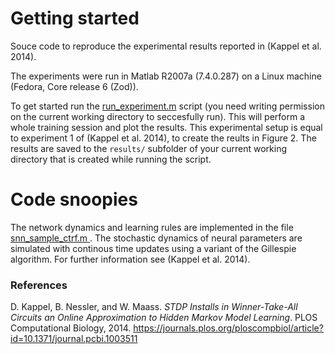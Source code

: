 # Getting started

Souce code to reproduce the experimental results reported in (Kappel et al. 2014).

The experiments were run in Matlab R2007a (7.4.0.287) on a Linux machine (Fedora, Core release 6
(Zod)).

To get started run the
[run_experiment.m](https://github.com/kappeld/hmm-stdp/blob/master/run_experiment.m) script (you need writing permission on the current working
directory to seccesfully run). This will perform a whole training session and plot the results.
This experimental setup is equal to experiment 1 of (Kappel et al. 2014), to create the reults in Figure 2.
The results are saved to the `results/` subfolder of your current working directory that is created while
running the script.

# Code snoopies

The network dynamics and learning rules are implemented in the file [snn_sample_ctrf.m
](https://github.com/kappeld/hmm-stdp/blob/master/hmmsem/snn_sample_ctrf.m).
The stochastic dynamics of neural parameters are simulated with continous time updates using a variant of the Gillespie algorithm.
For further information see (Kappel et al. 2014).

### References

D. Kappel, B. Nessler, and W. Maass. *STDP Installs in Winner-Take-All Circuits an Online
   Approximation to Hidden Markov Model Learning*. PLOS Computational Biology, 2014.
https://journals.plos.org/ploscompbiol/article?id=10.1371/journal.pcbi.1003511
